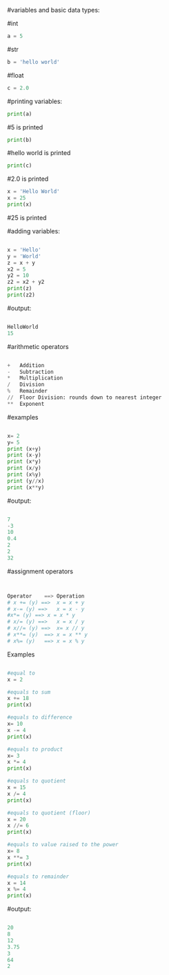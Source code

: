 #variables and basic data types:

#int
```python
a = 5
```
#str
```python
b = 'hello world'
```
#float
```python
c = 2.0
```

#printing variables:
```python
print(a)
```
#5 is printed
```python
print(b)
```
#hello world is printed
```python
print(c)
```
#2.0 is printed

```python
x = 'Hello World'
x = 25
print(x)
```
#25 is printed

#adding variables:
```python

x = 'Hello'
y = 'World'
z = x + y
x2 = 5
y2 = 10
z2 = x2 + y2
print(z)
print(z2)
```
#output:

```python

HelloWorld
15
```
#arithmetic operators
```python

+	Addition
-	Subtraction
*	Multiplication
/	Division
%	Remainder
//	Floor Division: rounds down to nearest integer
**	Exponent
```
#examples
```python

x= 2
y= 5
print (x+y)
print (x-y)
print (x*y)
print (x/y)
print (x%y)
print (y//x)
print (x**y)
```
#output:
```python

7
-3
10
0.4
2
2
32
```
#assignment operators
```python


Operator	==> Operation
# x += (y) ==> 	x = x + y
# x-= (y) ==>	x = x - y
#x*= (y) ==> x = x * y
# x/= (y) ==>	x = x / y
# x//= (y) ==>	x= x // y
# x**= (y)	==> x = x ** y
# x%= (y)	==> x = x % y
```
Examples
```python

#equal to
x = 2

#equals to sum
x += 18
print(x)

#equals to difference
x= 10
x -= 4
print(x)

#equals to product
x= 3
x *= 4
print(x)

#equals to quotient
x = 15
x /= 4
print(x)

#equals to quotient (floor)
x = 20
x //= 6
print(x)

#equals to value raised to the power
x= 8
x **= 3
print(x)

#equals to remainder
x = 14
x %= 4
print(x)
```

#output:
```python

20
8
12
3.75
3
64
2
```

